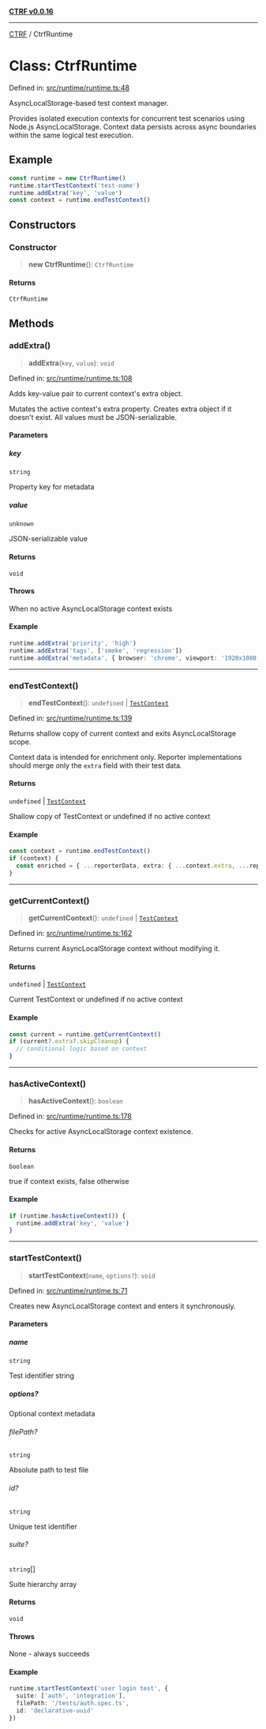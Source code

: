 [**CTRF v0.0.16**](../README.md)

***

[CTRF](../README.md) / CtrfRuntime

# Class: CtrfRuntime

Defined in: [src/runtime/runtime.ts:48](https://github.com/ctrf-io/ctrf-core-js/blob/main/src/runtime/runtime.ts#L48)

AsyncLocalStorage-based test context manager.

Provides isolated execution contexts for concurrent test scenarios using
Node.js AsyncLocalStorage. Context data persists across async boundaries
within the same logical test execution.

## Example

```typescript
const runtime = new CtrfRuntime()
runtime.startTestContext('test-name')
runtime.addExtra('key', 'value')
const context = runtime.endTestContext()
```

## Constructors

### Constructor

> **new CtrfRuntime**(): `CtrfRuntime`

#### Returns

`CtrfRuntime`

## Methods

### addExtra()

> **addExtra**(`key`, `value`): `void`

Defined in: [src/runtime/runtime.ts:108](https://github.com/ctrf-io/ctrf-core-js/blob/main/src/runtime/runtime.ts#L108)

Adds key-value pair to current context's extra object.

Mutates the active context's extra property. Creates extra object if
it doesn't exist. All values must be JSON-serializable.

#### Parameters

##### key

`string`

Property key for metadata

##### value

`unknown`

JSON-serializable value

#### Returns

`void`

#### Throws

When no active AsyncLocalStorage context exists

#### Example

```typescript
runtime.addExtra('priority', 'high')
runtime.addExtra('tags', ['smoke', 'regression'])
runtime.addExtra('metadata', { browser: 'chrome', viewport: '1920x1080' })
```

***

### endTestContext()

> **endTestContext**(): `undefined` \| [`TestContext`](../interfaces/TestContext.md)

Defined in: [src/runtime/runtime.ts:139](https://github.com/ctrf-io/ctrf-core-js/blob/main/src/runtime/runtime.ts#L139)

Returns shallow copy of current context and exits AsyncLocalStorage scope.

Context data is intended for enrichment only. Reporter implementations
should merge only the `extra` field with their test data.

#### Returns

`undefined` \| [`TestContext`](../interfaces/TestContext.md)

Shallow copy of TestContext or undefined if no active context

#### Example

```typescript
const context = runtime.endTestContext()
if (context) {
  const enriched = { ...reporterData, extra: { ...context.extra, ...reporterData.extra } }
}
```

***

### getCurrentContext()

> **getCurrentContext**(): `undefined` \| [`TestContext`](../interfaces/TestContext.md)

Defined in: [src/runtime/runtime.ts:162](https://github.com/ctrf-io/ctrf-core-js/blob/main/src/runtime/runtime.ts#L162)

Returns current AsyncLocalStorage context without modifying it.

#### Returns

`undefined` \| [`TestContext`](../interfaces/TestContext.md)

Current TestContext or undefined if no active context

#### Example

```typescript
const current = runtime.getCurrentContext()
if (current?.extra?.skipCleanup) {
  // conditional logic based on context
}
```

***

### hasActiveContext()

> **hasActiveContext**(): `boolean`

Defined in: [src/runtime/runtime.ts:178](https://github.com/ctrf-io/ctrf-core-js/blob/main/src/runtime/runtime.ts#L178)

Checks for active AsyncLocalStorage context existence.

#### Returns

`boolean`

true if context exists, false otherwise

#### Example

```typescript
if (runtime.hasActiveContext()) {
  runtime.addExtra('key', 'value')
}
```

***

### startTestContext()

> **startTestContext**(`name`, `options?`): `void`

Defined in: [src/runtime/runtime.ts:71](https://github.com/ctrf-io/ctrf-core-js/blob/main/src/runtime/runtime.ts#L71)

Creates new AsyncLocalStorage context and enters it synchronously.

#### Parameters

##### name

`string`

Test identifier string

##### options?

Optional context metadata

###### filePath?

`string`

Absolute path to test file

###### id?

`string`

Unique test identifier

###### suite?

`string`[]

Suite hierarchy array

#### Returns

`void`

#### Throws

None - always succeeds

#### Example

```typescript
runtime.startTestContext('user login test', {
  suite: ['auth', 'integration'],
  filePath: '/tests/auth.spec.ts',
  id: 'declarative-uuid'
})
```
